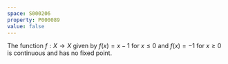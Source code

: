 ```yaml
---
space: S000206
property: P000089
value: false
---
```


The function $f:X\to X$ given by $f(x)=x-1$ for $x\leq 0$ and $f(x)=-1$ for $x\geq 0$ is continuous and has no fixed point.
